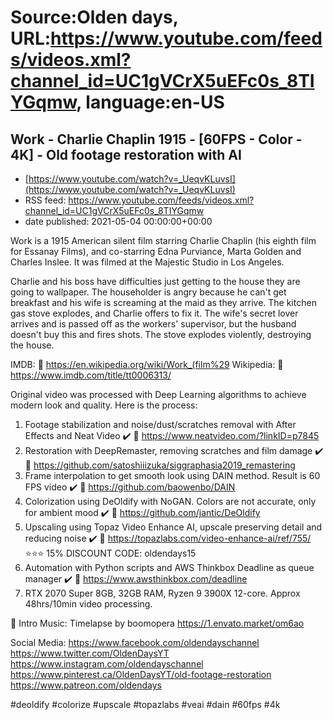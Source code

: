 # Source:Olden days, URL:https://www.youtube.com/feeds/videos.xml?channel_id=UC1gVCrX5uEFc0s_8TIYGqmw, language:en-US

## Work - Charlie Chaplin 1915 - [60FPS - Color - 4K] - Old footage restoration with AI
 - [https://www.youtube.com/watch?v=_UeqvKLuvsI](https://www.youtube.com/watch?v=_UeqvKLuvsI)
 - RSS feed: https://www.youtube.com/feeds/videos.xml?channel_id=UC1gVCrX5uEFc0s_8TIYGqmw
 - date published: 2021-05-04 00:00:00+00:00

Work is a 1915 American silent film starring Charlie Chaplin (his eighth film for Essanay Films), and co-starring Edna Purviance, Marta Golden and Charles Inslee. It was filmed at the Majestic Studio in Los Angeles.

Charlie and his boss have difficulties just getting to the house they are going to wallpaper. The householder is angry because he can't get breakfast and his wife is screaming at the maid as they arrive. The kitchen gas stove explodes, and Charlie offers to fix it. The wife's secret lover arrives and is passed off as the workers' supervisor, but the husband doesn't buy this and fires shots. The stove explodes violently, destroying the house.

IMDB:
🔗 https://en.wikipedia.org/wiki/Work_(film%29
Wikipedia:
🔗 https://www.imdb.com/title/tt0006313/

Original video was processed with Deep Learning algorithms to achieve modern look and quality. Here is the process:

1. Footage stabilization and noise/dust/scratches removal with After Effects and Neat Video ✔️
🔗 https://www.neatvideo.com/?linkID=p7845
2. Restoration with DeepRemaster, removing scratches and film damage ✔️
🔗 https://github.com/satoshiiizuka/siggraphasia2019_remastering
3. Frame interpolation to get smooth look using DAIN method. Result is 60 FPS video ✔️
🔗 https://github.com/baowenbo/DAIN
4. Colorization using DeOldify with NoGAN. Colors are not accurate, only for ambient mood ✔️
🔗 https://github.com/jantic/DeOldify
5. Upscaling using Topaz Video Enhance AI, upscale preserving detail and reducing noise ✔️
🔗 https://topazlabs.com/video-enhance-ai/ref/755/
⭐⭐⭐ 15% DISCOUNT CODE: oldendays15
6. Automation with Python scripts and AWS Thinkbox Deadline as queue manager ✔️
🔗 https://www.awsthinkbox.com/deadline
7. RTX 2070 Super 8GB, 32GB RAM, Ryzen 9 3900X 12-core. Approx 48hrs/10min video processing.

🎵 Intro Music:
Timelapse by boomopera
https://1.envato.market/om6ao

Social Media:
https://www.facebook.com/oldendayschannel
https://www.twitter.com/OldenDaysYT
https://www.instagram.com/oldendayschannel
https://www.pinterest.ca/OldenDaysYT/old-footage-restoration
https://www.patreon.com/oldendays

#deoldify #colorize #upscale #topazlabs #veai #dain #60fps #4k

